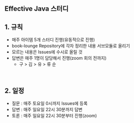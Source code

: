 ## Effective Java 스터디

## 1. 규칙
- 매주 아이템 5개 스터디 진행(유동적으로 진행)
- book-lounge Repository에 각자 정리한 내용 서브모듈로 올리기
- 모르는 내용은 Issues에 수시로 올릴 것
- 답변은 매주 1명이 담당해서 진행(zoom 회의 전까지)
  - 구 > 김 > 유 > 류 순

<br>

## 2. 일정
- 질문 : 매주 토요일 0시까지 Issues에 등록
- 답변 : 매주 일요일 22시 30분까지 답변
- 토론 : 매주 일요일 22시 30분부터 진행(zoom)
